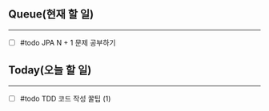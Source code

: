 ## Queue(현재 할 일)
---   
- [ ] #todo JPA N + 1 문제 공부하기


## Today(오늘 할 일)
---   
- [ ] #todo TDD 코드 작성 꿀팁 (1)
